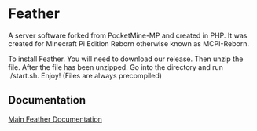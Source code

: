 # Feather 
A server software forked from PocketMine-MP and created in PHP. It was created for Minecraft Pi Edition Reborn otherwise known as MCPI-Reborn.

To install Feather. You will need to download our release. Then unzip the file. After the file has been unzipped. Go into the directory and run ./start.sh.
Enjoy! (Files are always precompiled)

## Documentation
<a href="https://megatkc.github.io/documentation/feather/index.html">Main Feather Documentation</a>
